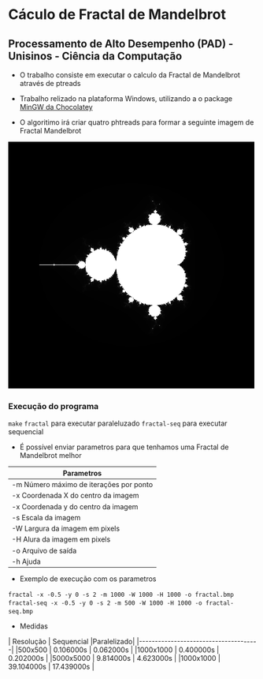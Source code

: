 # Cáculo de Fractal de Mandelbrot

## Processamento de Alto Desempenho (PAD) - Unisinos - Ciência da Computação

* O trabalho consiste em executar o calculo da Fractal de Mandelbrot através de ptreads

* Trabalho relizado na plataforma Windows, utilizando a o package [MinGW da Chocolatey](https://chocolatey.org/packages/mingw)

* O algoritimo irá criar quatro phtreads para formar a seguinte imagem de Fractal Mandelbrot

![alt text](https://raw.githubusercontent.com/augustoaccorsi/fractal-mandelbrot/master/fractal-500.bmp)

### Execução do programa

`make`
`fractal` para executar paraleluzado
`fractal-seq` para executar sequencial

* É possível enviar parametros para que tenhamos uma Fractal de Mandelbrot melhor

|          Parametros                       |
--------------------------------------------|
| -m Número máximo de iterações por ponto   |
| -x Coordenada X do centro da imagem       |
| -x Coordenada y do centro da imagem       |                
| -s Escala da imagem                       |
| -W Largura da imagem em pixels            |
| -H Alura da imagem em pixels              |
| -o Arquivo de saída                       |
| -h Ajuda                                  |

* Exemplo de execução com os parametros

`fractal -x -0.5 -y 0 -s 2 -m 1000 -W 1000 -H 1000 -o fractal.bmp`
`fractal-seq -x -0.5 -y 0 -s 2 -m 500 -W 1000 -H 1000 -o fractal-seq.bmp`

* Medidas

| Resolução  | Sequencial |Paralelizado|
|--------------------------------------|
|500x500     | 0.106000s  | 0.062000s  |
|1000x1000   | 0.400000s  | 0.202000s  |
|5000x5000   | 9.814000s  | 4.623000s  |
|1000x1000   | 39.104000s | 17.439000s |

